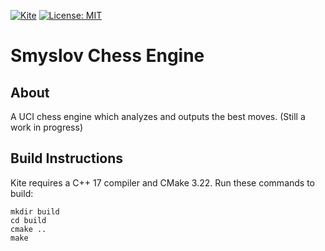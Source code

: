 [![Kite](https://github.com/saifs27/kite-chess/actions/workflows/smyslov.yml/badge.svg)](https://github.com/saifs27/smyslov-chess/actions/workflows/smyslov.yml)
[![License: MIT](https://img.shields.io/badge/License-MIT-yellow.svg)](https://opensource.org/licenses/MIT)



# Smyslov Chess Engine

## About
A UCI chess engine which analyzes and outputs the best moves. (Still a work in progress)

## Build Instructions

Kite requires a C++ 17 compiler and CMake 3.22. Run these commands to build:

```
mkdir build
cd build
cmake ..
make
```
